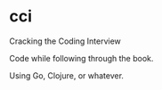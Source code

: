 # cci
Cracking the Coding Interview

Code while following through the book.

Using Go, Clojure, or whatever.
